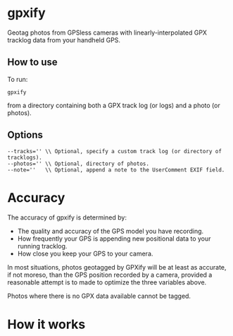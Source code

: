 # gpxify

Geotag photos from GPSless cameras with linearly-interpolated GPX tracklog data from your handheld GPS.

## How to use

To run:

```
gpxify
```

from a directory containing both a GPX track log (or logs) and a photo (or photos).

## Options

```
--tracks='' \\ Optional, specify a custom track log (or directory of tracklogs).
--photos='' \\ Optional, directory of photos.
--note=''   \\ Optional, append a note to the UserComment EXIF field.
```

# Accuracy

The accuracy of gpxify is determined by:

* The quality and accuracy of the GPS model you have recording.
* How frequently your GPS is appending new positional data to your running tracklog.
* How close you keep your GPS to your camera.

In most situations, photos geotagged by GPXify will be at least as accurate, if not moreso, than the GPS position recorded by a camera, provided a reasonable attempt is to made to optimize the three variables above.

Photos where there is no GPX data available cannot be tagged.

# How it works
